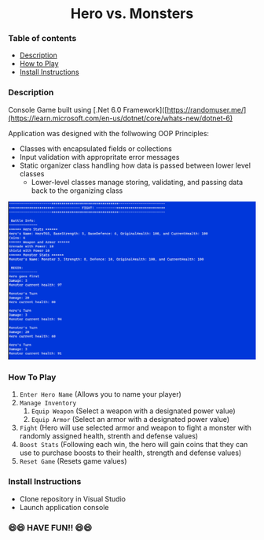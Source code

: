 <h1 align="center">Hero vs. Monsters</h1>

### Table of contents
- [Description](#description)
- [How to Play](#how-to-play)
- [Install Instructions](#install-instructions)

### Description

Console Game built using [.Net 6.0 Framework]([https://randomuser.me/](https://learn.microsoft.com/en-us/dotnet/core/whats-new/dotnet-6)

Application was designed with the follwowing OOP Principles:
- Classes with encapsulated fields or collections
- Input validation with appropritate error messages
- Static organizer class handling how data is passed between lower level classes
    - Lower-level classes manage storing, validating, and passing data back to the organizing class

![Hero vs Monsters](./OOP_FinalProject/screenshots/herovsmonsters.png?raw=true "Hero vs Monsters")

### How To Play

1. ```Enter Hero Name``` (Allows you to name your player)
2. ```Manage Inventory```
    1. ```Equip Weapon``` (Select a weapon with a designated power value)
    2. ```Equip Armor``` (Select an armor with a designated power value)
3. ```Fight``` (Hero will use selected armor and weapon to fight a monster with randomly assigned health, strenth and defense values)
4. ```Boost Stats``` (Following each win, the hero will gain coins that they can use to purchase boosts to their health, strength and defense values)
5. ```Reset Game``` (Resets game values)

### Install Instructions

- Clone repository in Visual Studio
- Launch application console

### 😄😄 HAVE FUN!! 😄😄 ###
